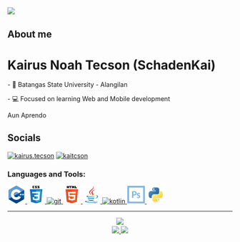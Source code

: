 <img width="1080" src="https://media4.giphy.com/media/NO5rJMAOQf32Bdm7ac/giphy.gif?cid=790b76117c3dea506ed0e6fc53cb06815592ea6d751d291f&rid=giphy.gif&ct=g">

## About me 
<h1 align="left">Kairus Noah Tecson (SchadenKai) </h1>
<p>- 🏫 Batangas State University - Alangilan </p>
<p>- 💻 Focused on learning Web and Mobile development </p>
<p>Aun Aprendo </p>

## Socials

<p align="left">
<a href="https://fb.com/kairus.tecson" target="blank"><img align="center" src="https://raw.githubusercontent.com/rahuldkjain/github-profile-readme-generator/master/src/images/icons/Social/facebook.svg" alt="kairus.tecson" height="30" width="40" /></a>
<a href="https://instagram.com/kaitcson" target="blank"><img align="center" src="https://raw.githubusercontent.com/rahuldkjain/github-profile-readme-generator/master/src/images/icons/Social/instagram.svg" alt="kaitcson" height="30" width="40" /></a>
</p>
<h3 align="left">Languages and Tools:</h3>
<p align="left"> <a href="https://www.w3schools.com/cpp/" target="_blank" rel="noreferrer"> <img src="https://raw.githubusercontent.com/devicons/devicon/master/icons/cplusplus/cplusplus-original.svg" alt="cplusplus" width="40" height="40"/> </a> <a href="https://www.w3schools.com/css/" target="_blank" rel="noreferrer"> <img src="https://raw.githubusercontent.com/devicons/devicon/master/icons/css3/css3-original-wordmark.svg" alt="css3" width="40" height="40"/> </a> <a href="https://git-scm.com/" target="_blank" rel="noreferrer"> <img src="https://www.vectorlogo.zone/logos/git-scm/git-scm-icon.svg" alt="git" width="40" height="40"/> </a> <a href="https://www.w3.org/html/" target="_blank" rel="noreferrer"> <img src="https://raw.githubusercontent.com/devicons/devicon/master/icons/html5/html5-original-wordmark.svg" alt="html5" width="40" height="40"/> </a> <a href="https://www.java.com" target="_blank" rel="noreferrer"> <img src="https://raw.githubusercontent.com/devicons/devicon/master/icons/java/java-original.svg" alt="java" width="40" height="40"/> </a> <a href="https://kotlinlang.org" target="_blank" rel="noreferrer"> <img src="https://www.vectorlogo.zone/logos/kotlinlang/kotlinlang-icon.svg" alt="kotlin" width="40" height="40"/> </a> <a href="https://www.photoshop.com/en" target="_blank" rel="noreferrer"> <img src="https://raw.githubusercontent.com/devicons/devicon/master/icons/photoshop/photoshop-line.svg" alt="photoshop" width="40" height="40"/> </a> <a href="https://www.python.org" target="_blank" rel="noreferrer"> <img src="https://raw.githubusercontent.com/devicons/devicon/master/icons/python/python-original.svg" alt="python" width="40" height="40"/> </a> </p>
<hr>
<p align="center">
  <a href="https://schadenkai.github.io">
    <img src="https://github-readme-stats.vercel.app/api/top-langs?username=schadenkai&theme=cobalt&show_icons=true&locale=en&layout=compact"></img>
  </a><br>
  <a href="https://schadenkai.github.io">
    <img src="https://github-readme-streak-stats.herokuapp.com/?user=schadenkai&theme=maroongold&show_icons=true"></img>
  </a>
   <a href="https://schadenkai.github.io">
    <img src="https://github-readme-stats.vercel.app/api?username=schadenkai&theme=cobalt&show_icons=true&locale=en"></img>
  </a>
</p>

